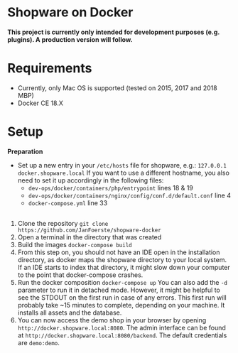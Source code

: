 # Shopware on Docker

**This project is currently only intended for development purposes (e.g. plugins). A production version will follow.**

# Requirements
 - Currently, only Mac OS is supported (tested on 2015, 2017 and 2018 MBP)
 - Docker CE 18.X
 
# Setup
**Preparation**
 - Set up a new entry in your `/etc/hosts` file for shopware, e.g.:
     `127.0.0.1 docker.shopware.local`
     If you want to use a different hostname, you also need to set it up accordingly in  	  the following files:
	 - `dev-ops/docker/containers/php/entrypoint` lines 18 & 19
	 - `dev-ops/docker/containers/nginx/config/conf.d/default.conf` line 4
	 - `docker-compose.yml` line 33
##
 1. Clone the repository
	 `git clone https://github.com/JanFoerste/shopware-docker`
 2. Open a terminal in the directory that was created
 3. Build the images
    `docker-compose build`
 4. From this step on, you should not have an IDE open in the installation directory, as docker maps the shopware directory to your local system. If an IDE starts to index that directory, it might slow down your computer to the point that docker-compose crashes.
 5. Run the docker composition
    `docker-compose up`
	You can also add the `-d` parameter to run it in detached mode. However, it might be helpful to see the STDOUT on the first run in case of any errors. This first run will probably take ~15 minutes to complete, depending on your machine. It installs all assets and the database.
 6. You can now access the demo shop in your browser by opening `http://docker.shopware.local:8080`. The admin interface can be found at `http://docker.shopware.local:8080/backend`. The default credentials are `demo:demo`.